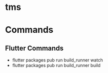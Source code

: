 # tms

# Commands
## Flutter Commands
- flutter packages pub run build_runner watch 
- flutter packages pub run build_runner build
